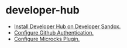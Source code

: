 # developer-hub

- [Install Developer Hub on Developer Sandox.](/assets/tutorials/install-dev-hub.md)
- [Configure Github Authentication.](/assets/tutorials/github-auth.md)
- [Configure Microcks Plugin.](/assets/tutorials/microcks-plugin.md)
